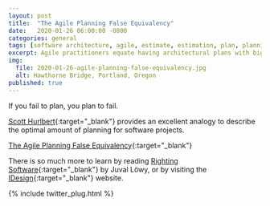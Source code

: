 ```yaml
---
layout: post
title:  "The Agile Planning False Equivalency"
date:   2020-01-26 06:00:00 -0800
categories: general
tags: [software architecture, agile, estimate, estimation, plan, planning]
excerpt: Agile practitioners equate having architectural plans with big-up-front-design. Nothing could be further from the truth.
img:
  file: 2020-01-26-agile-planning-false-equivalency.jpg
  alt: Hawthorne Bridge, Portland, Oregon
published: true
---
```


If you fail to plan, you plan to fail.

[Scott Hurlbert](https://medium.com/@hurlbert){:target="_blank"} provides an excellent analogy to describe the optimal amount of planning for software projects.

[The Agile Planning False Equivalency](https://medium.com/@hurlbert/the-agile-planning-false-equivalency-838547ac68b3){:target="_blank"}

There is so much more to learn by reading [Righting Software](https://rightingsoftware.org){:target="_blank"} by Juval Löwy, or by visiting the [IDesign](https://idesign.net){:target="_blank"} website.

{% include twitter_plug.html %}